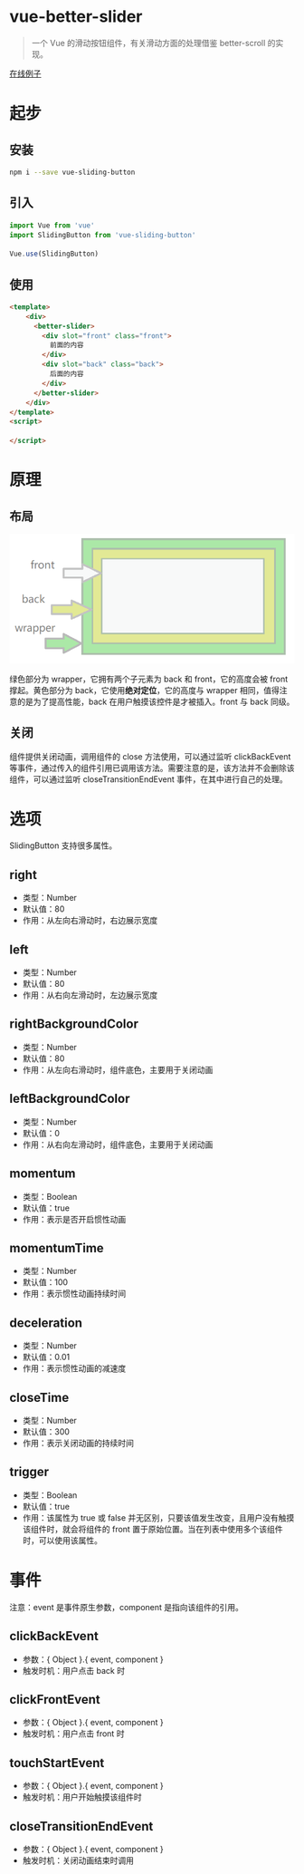 # vue-better-slider

> 一个 Vue 的滑动按钮组件，有关滑动方面的处理借鉴 better-scroll 的实现。

[在线例子](https://symind.github.io/vue-better-slider/index.html)

# 起步
## 安装
``` bash
npm i --save vue-sliding-button
```

## 引入
``` js
import Vue from 'vue'
import SlidingButton from 'vue-sliding-button'

Vue.use(SlidingButton)
```
## 使用
``` html
<template>
    <div>
      <better-slider>
        <div slot="front" class="front">
          前面的内容
        </div>
        <div slot="back" class="back">
          后面的内容
        </div>
      </better-slider>
    </div>
</template>
<script>

</script>
```

# 原理
## 布局
![布局](./dev/static/layout.png)

绿色部分为 wrapper，它拥有两个子元素为 back 和 front，它的高度会被 front 撑起。黄色部分为 back，它使用**绝对定位**，它的高度与 wrapper 相同，值得注意的是为了提高性能，back 在用户触摸该控件是才被插入。front 与 back 同级。
## 关闭
组件提供关闭动画，调用组件的 close 方法使用，可以通过监听 clickBackEvent 等事件，通过传入的组件引用已调用该方法。需要注意的是，该方法并不会删除该组件，可以通过监听 closeTransitionEndEvent 事件，在其中进行自己的处理。
# 选项
SlidingButton 支持很多属性。
## right
* 类型：Number
* 默认值：80
* 作用：从左向右滑动时，右边展示宽度
## left
* 类型：Number
* 默认值：80
* 作用：从右向左滑动时，左边展示宽度
## rightBackgroundColor
* 类型：Number
* 默认值：80
* 作用：从左向右滑动时，组件底色，主要用于关闭动画
## leftBackgroundColor
* 类型：Number
* 默认值：0
* 作用：从右向左滑动时，组件底色，主要用于关闭动画
## momentum
* 类型：Boolean
* 默认值：true
* 作用：表示是否开启惯性动画
## momentumTime
* 类型：Number
* 默认值：100
* 作用：表示惯性动画持续时间
## deceleration
* 类型：Number
* 默认值：0.01
* 作用：表示惯性动画的减速度
## closeTime
* 类型：Number
* 默认值：300
* 作用：表示关闭动画的持续时间
## trigger
* 类型：Boolean
* 默认值：true
* 作用：该属性为 true 或 false 并无区别，只要该值发生改变，且用户没有触摸该组件时，就会将组件的 front 置于原始位置。当在列表中使用多个该组件时，可以使用该属性。
# 事件
注意：event 是事件原生参数，component 是指向该组件的引用。
## clickBackEvent
* 参数：{ Object }.{ event, component }
* 触发时机：用户点击 back 时
## clickFrontEvent
* 参数：{ Object }.{ event, component }
* 触发时机：用户点击 front 时
## touchStartEvent
* 参数：{ Object }.{ event, component }
* 触发时机：用户开始触摸该组件时
## closeTransitionEndEvent
* 参数：{ Object }.{ event, component }
* 触发时机：关闭动画结束时调用
